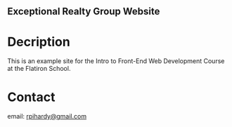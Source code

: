 Exceptional Realty Group Website
---

# Decription

This is an example site for the Intro to Front-End Web Development Course at the Flatiron School.

# Contact

email: rpihardy@gmail.com